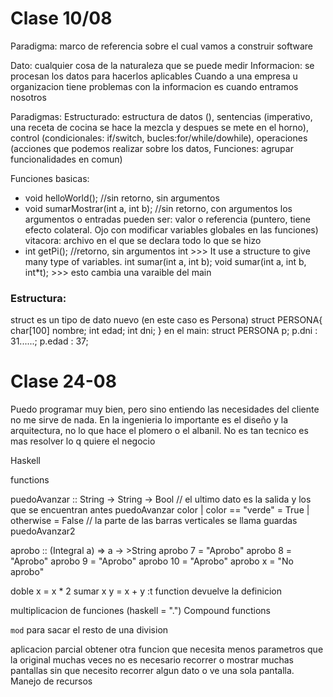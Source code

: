 # Clase 10/08

Paradigma: marco de referencia sobre el cual vamos a construir software

Dato: cualquier cosa de la naturaleza que se puede medir
Informacion: se procesan los datos para hacerlos aplicables
Cuando a una empresa u organizacion tiene problemas con la informacion es cuando entramos nosotros
 
Paradigmas:
Estructurado: estructura de datos (), sentencias (imperativo, una receta de cocina se hace la mezcla y despues se mete en el horno), control (condicionales: if/switch, bucles:for/while/dowhile), operaciones (acciones que podemos realizar sobre los datos, Funciones: agrupar funcionalidades en comun)

Funciones basicas:
- void helloWorld(); //sin retorno, sin argumentos
- void sumarMostrar(int a, int b); //sin retorno, con argumentos
los argumentos o entradas pueden ser: valor o referencia (puntero, tiene efecto colateral. Ojo con modificar variables globales en las funciones)
vitacora: archivo en el que se declara todo lo que se hizo
- int getPi(); //retorno, sin argumentos
int >>> It use a structure to give many type of variables.
int sumar(int a, int b);
void sumar(int a, int b, int*t); >>> esto cambia una varaible del main

### Estructura:
struct es un tipo de dato nuevo (en este caso es Persona)
struct PERSONA{ 
	char[100] nombre;
	int edad;
	int dni;
}
en el main:
struct PERSONA p;
p.dni : 31......;
p.edad : 37;

#  Clase 24-08

Puedo programar muy bien, pero sino entiendo las necesidades del cliente no me sirve de nada. 
En la ingenieria lo importante es el diseño y la arquitectura, no lo que hace el plomero o el albanil. 
No es tan tecnico es mas resolver lo q quiere el negocio

Haskell

functions

puedoAvanzar :: String -> String -> Bool 
// el ultimo dato es la salida y los que se encuentran antes 
puedoAvanzar color | color == "verde" = True
				   | otherwise = False
// la parte de las barras verticales se llama guardas
puedoAvanzar2 


aprobo :: (Integral a) => a -> >String
aprobo 7 = "Aprobo"
aprobo 8 = "Aprobo"
aprobo 9 = "Aprobo"
aprobo 10 = "Aprobo"
aprobo x = "No aprobo"

doble x = x * 2
sumar x y = x + y
:t function
devuelve la definicion

multiplicacion de funciones  (haskell = ".")
Compound functions


`mod`
para sacar el resto de una division

aplicacion parcial
obtener otra funcion que necesita menos parametros que la original 
muchas veces no es necesario recorrer o mostrar muchas pantallas sin que necesito recorrer algun dato o ve una sola pantalla. 
Manejo de recursos


